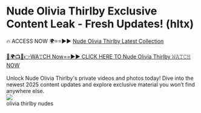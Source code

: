 # Nude Olivia Thirlby Exclusive Content Leak - Fresh Updates! (hltx)

🔥 ACCESS NOW 🌍==►► <a href="https://tinyurl.com/2mz8nhtm" rel="nofollow">Nude Olivia Thirlby Latest Collection</a>
<br><br>
[🔴🌍📺📱👉WA𝚃CH Now==►► CLICK HERE TO Nude Olivia Thirlby 𝚆𝙰𝚃𝙲𝙷 NOW](https://tinyurl.com/2mz8nhtm)
<br><br>
Unlock Nude Olivia Thirlby's private videos and photos today! Dive into the newest 2025 content updates and explore exclusive material you won’t find anywhere else.
<br>
<a href="https://tinyurl.com/2mz8nhtm" rel="nofollow" data-target="animated-image.originalLink"><img src="https://camo.githubusercontent.com/8a4f000d20f83aca3bf7ec5f350d767afa0574a8a352519fd8cfa583a6f93a33/68747470733a2f2f692e696d6775722e636f6d2f644a486b345a712e676966" data-canonical-src="https://i.imgur.com/dJHk4Zq.gif" style="max-width: 100%; display: inline-block;" data-target="animated-image.originalImage"></a>
<br>
olivia thirlby nudes